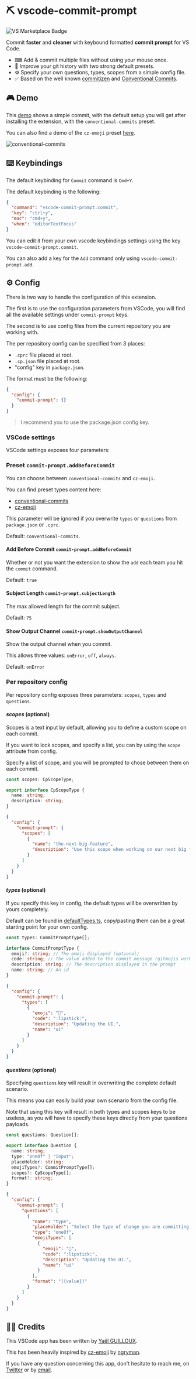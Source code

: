 # ⛏ vscode-commit-prompt

![VS Marketplace Badge](https://vsmarketplacebadge.apphb.com/version-short/yaelguilloux.vscode-commit-prompt.svg)

Commit **faster** and **cleaner** with keybound formatted **commit prompt** for VS Code.

- ⌨ Add & commit multiple files without using your mouse once.
- 💄 Improve your git history with two strong default presets.
- ⚙ Specify your own questions, types, scopes from a simple config file.
- ✅ Based on the well known [commitizen](https://github.com/commitizen/cz-cli) and [Conventional Commits](https://www.conventionalcommits.org/).

## 🎮 Demo

This [demo](https://github.com/Tahul/vscode-commit-prompt/blob/main/docs/demo.gif?raw=true) shows a simple commit, with the default setup you will get after installing the extension, with the `conventional-commits` preset.

You can also find a demo of the `cz-emoji` preset [here](https://github.com/Tahul/vscode-commit-prompt/blob/main/docs/demo_emoji.gif?raw=true).

![conventional-commits](https://github.com/Tahul/vscode-commit-prompt/blob/main/docs/demo.gif?raw=true)

## ⌨️ Keybindings

The default keybinding for `Commit` command is `Cmd+Y`.

The default keybinding is the following:

```json
{
  "command": "vscode-commit-prompt.commit",
  "key": "ctrl+y",
  "mac": "cmd+y",
  "when": "editorTextFocus"
}
```

You can edit it from your own vscode keybindings settings using the key `vscode-commit-prompt.commit`.

You can also add a key for the `Add` command only using `vscode-commit-prompt.add`.

## ⚙️ Config

There is two way to handle the configuration of this extension.

The first is to use the configuration parameters from VSCode, you will find all the available settings under `commit-prompt` keys.

The second is to use config files from the current repository you are working with.

The per repository config can be specified from 3 places:

- `.cprc` file placed at root.
- `.cp.json` file placed at root.
- "config" key in `package.json`.

The format must be the following:

```json
{
  "config": {
    "commit-prompt": {}
  }
}
```

> I recommend you to use the package.json config key.

### VSCode settings

VSCode settings exposes four parameters:

### Preset `commit-prompt.addBeforeCommit`

You can choose between `conventional-commits` and `cz-emoji`.

You can find preset types content here:

- [conventional-commits](https://github.com/Tahul/vscode-commit-prompt/blob/main/src/helpers/defaultTypes.ts#L412)
- [cz-emoji](https://github.com/Tahul/vscode-commit-prompt/blob/main/src/helpers/defaultTypes.ts#L19)

This parameter will be ignored if you overwrite `types` or `questions` from `package.json` or `.cprc`.

Default: `conventional-commits`.

#### Add Before Commit `commit-prompt.addBeforeCommit`

Whether or not you want the extension to show the `add` each team you hit the `commit` command.

Default: `true`

#### Subject Length `commit-prompt.subjectLength`

The max allowed length for the commit subject.

Default: `75`

#### Show Output Channel `commit-prompt.showOutputChannel`

Show the output channel when you commit.

This allows three values: `onError`, `off`, `always`.

Default: `onError`

### Per repository config

Per repository config exposes three parameters: `scopes`, `types` and `questions`.

#### _scopes_ (optional)

Scopes is a text input by default, allowing you to define a custom scope on each commit.

If you want to lock scopes, and specify a list, you can by using the `scope` attribute from config.

Specify a list of scope, and you will be prompted to chose between them on each commit.

```typescript
const scopes: CpScopeType;

export interface CpScopeType {
  name: string;
  description: string;
}
```

```json
{
  "config": {
    "commit-prompt": {
      "scopes": [
        {
          "name": "the-next-big-feature",
          "description": "Use this scope when working on our next big feature"
        }
      ]
    }
  }
}
```

#### _types_ (optional)

If you specify this key in config, the default types will be overwritten by yours completely.

Default can be found in [defaultTypes.ts](https://github.com/Tahul/vscode-commit-prompt/blob/main/src/helpers/defaultTypes.ts), copy/pasting them can be a great starting point for your own config.

```typescript
const types: CommitPromptType[];

interface CommitPromptType {
  emoji?: string; // The emoji displayed (optional)
  code: string; // The value added to the commit message (gitmojis works)
  description: string; // The description displayed in the prompt
  name: string; // An id
}
```

```json
{
  "config": {
    "commit-prompt": {
      "types": [
        {
          "emoji": "💄",
          "code": ":lipstick:",
          "description": "Updating the UI.",
          "name": "ui"
        }
      ]
    }
  }
}
```

#### _questions_ (optional)

Specifying `questions` key will result in overwriting the complete default scenario.

This means you can easily build your own scenario from the config file.

Note that using this key will result in both types and scopes keys to be useless, as you will have to specify these keys directly from your questions payloads.

```typescript
const questions: Question[];

export interface Question {
  name: string;
  type: "oneOf" | "input";
  placeHolder: string;
  emojiTypes?: CommitPromptType[];
  scopes?: CpScopeType[];
  format?: string;
}
```

```json
{
  "config": {
    "commit-prompt": {
      "questions": [
        {
          "name": "type",
          "placeHolder": "Select the type of change you are committing (type)",
          "type": "oneOf",
          "emojiTypes": [
            {
              "emoji": "💄",
              "code": ":lipstick:",
              "description": "Updating the UI.",
              "name": "ui"
            }
          ],
          "format": "({value})"
        }
      ]
    }
  }
}
```

## 👨‍💻 Credits

This VSCode app has been written by [Yaël GUILLOUX](https://twitter.com/yaeeelglx).

This has been heavily inspired by [cz-emoji](https://github.com/ngryman/cz-emoji) by [ngryman](https://github.com/ngryman).

If you have any question concerning this app, don't hesitate to reach me, on [Twitter](https://twitter.com/yaeeelglx) or by [email](mailto:yael.guilloux@gmail.com).

